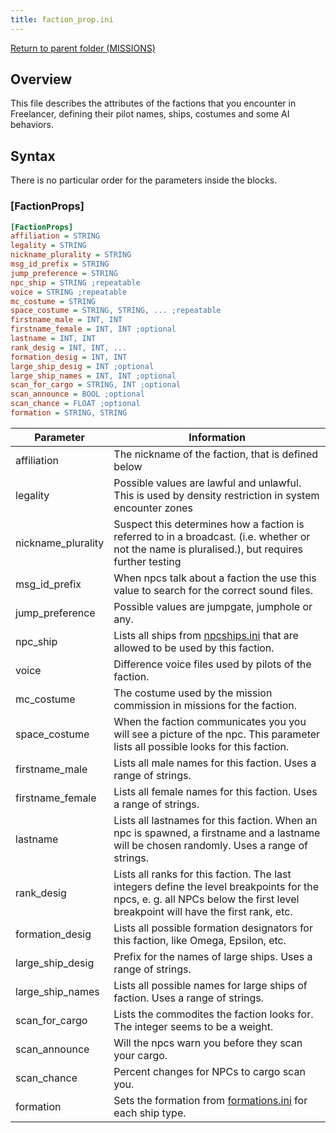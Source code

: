 ```yaml
---
title: faction_prop.ini
---
```


[Return to parent folder (MISSIONS)](../../Missions/index.md)

## Overview

This file describes the attributes of the factions that you encounter in Freelancer, defining their pilot names, ships, costumes and some AI behaviors.

## Syntax

There is no particular order for the parameters inside the blocks.

### [FactionProps]

```ini
[FactionProps]
affiliation = STRING
legality = STRING
nickname_plurality = STRING
msg_id_prefix = STRING
jump_preference = STRING
npc_ship = STRING ;repeatable
voice = STRING ;repeatable
mc_costume = STRING
space_costume = STRING, STRING, ... ;repeatable
firstname_male = INT, INT
firstname_female = INT, INT ;optional
lastname = INT, INT
rank_desig = INT, INT, ...
formation_desig = INT, INT
large_ship_desig = INT ;optional
large_ship_names = INT, INT ;optional
scan_for_cargo = STRING, INT ;optional
scan_announce = BOOL ;optional
scan_chance = FLOAT ;optional
formation = STRING, STRING
```

| Parameter          | Information                                                                                                                                                                   |
| ------------------ | ----------------------------------------------------------------------------------------------------------------------------------------------------------------------------- |
| affiliation        | The nickname of the faction, that is defined below                                                                                                                            |
| legality           | Possible values are lawful and unlawful. This is used by density restriction in system encounter zones                                                                        |
| nickname_plurality | Suspect this determines how a faction is referred to in a broadcast. (i.e. whether or not the name is pluralised.), but requires further testing                              |
| msg_id_prefix      | When npcs talk about a faction the use this value to search for the correct sound files.                                                                                      |
| jump_preference    | Possible values are jumpgate, jumphole or any.                                                                                                                                |
| npc_ship           | Lists all ships from [npcships.ini](./npcships.ini.md) that are allowed to be used by this faction.                                                                           |
| voice              | Difference voice files used by pilots of the faction.                                                                                                                         |
| mc_costume         | The costume used by the mission commission in missions for the faction.                                                                                                       |
| space_costume      | When the faction communicates you you will see a picture of the npc. This parameter lists all possible looks for this faction.                                                |
| firstname_male     | Lists all male names for this faction. Uses a range of strings.                                                                                                               |
| firstname_female   | Lists all female names for this faction. Uses a range of strings.                                                                                                             |
| lastname           | Lists all lastnames for this faction. When an npc is spawned, a firstname and a lastname will be chosen randomly. Uses a range of strings.                                    |
| rank_desig         | Lists all ranks for this faction. The last integers define the level breakpoints for the npcs, e. g. all NPCs below the first level breakpoint will have the first rank, etc. |
| formation_desig    | Lists all possible formation designators for this faction, like Omega, Epsilon, etc.                                                                                          |
| large_ship_desig   | Prefix for the names of large ships. Uses a range of strings.                                                                                                                 |
| large_ship_names   | Lists all possible names for large ships of faction. Uses a range of strings.                                                                                                 |
| scan_for_cargo     | Lists the commodites the faction looks for. The integer seems to be a weight.                                                                                                 |
| scan_announce      | Will the npcs warn you before they scan your cargo.                                                                                                                           |
| scan_chance        | Percent changes for NPCs to cargo scan you.                                                                                                                                   |
| formation          | Sets the formation from [formations.ini](./formations.ini.md) for each ship type.                                                                                             |
